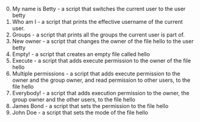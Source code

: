 0. My name is Betty -  a script that switches the current user to the user betty
1. Who am I - a script that prints the effective username of the current user.
2. Groups - a script that prints all the groups the current user is part of.
3. New owner - a script that changes the owner of the file hello to the user betty
4. Empty! - a script that creates an empty file called hello
5. Execute - a script that adds execute permission to the owner of the file hello
6. Multiple permissions - a script that adds execute permission to the owner and the group owner, and read permission to other users, to the file hello
7. Everybody! - a script that adds execution permission to the owner, the group owner and the other users, to the file hello
8. James Bond - a script that sets the permission to the file hello
9. John Doe - a script that sets the mode of the file hello

